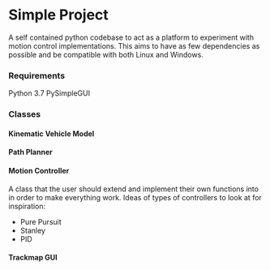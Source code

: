 # Simple Project
A self contained python codebase to act as a platform to experiment with motion control implementations. This aims to have as few dependencies as possible and be compatible with both Linux and Windows.

### Requirements
Python 3.7
PySimpleGUI


### Classes

#### Kinematic Vehicle Model

#### Path Planner

#### Motion Controller
A class that the user should extend and implement their own functions into in order to make everything work.
Ideas of types of controllers to look at for inspiration:

 - Pure Pursuit
 - Stanley
 - PID

#### Trackmap GUI

